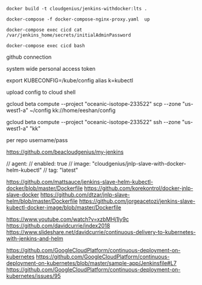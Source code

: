     docker build -t cloudgenius/jenkins-withdocker:lts .

    docker-compose -f docker-compose-nginx-proxy.yaml  up

    docker-compose exec cicd cat /var/jenkins_home/secrets/initialAdminPassword

    docker-compose exec cicd bash

github connection

system wide
personal access token

export KUBECONFIG=/kube/config
alias k=kubectl

upload config to cloud shell

gcloud beta compute --project "oceanic-isotope-233522" scp --zone "us-west1-a" ~/config
kk://home/eeshan/config

gcloud beta compute --project "oceanic-isotope-233522" ssh --zone "us-west1-a" "kk"

per repo
username/pass

https://github.com/beacloudgenius/my-jenkins

// agent:
// enabled: true
// image: "cloudgenius/jnlp-slave-with-docker-helm-kubectl"
// tag: "latest"

https://github.com/mattsauce/jenkins-slave-helm-kubectl-docker/blob/master/Dockerfile
https://github.com/korekontrol/docker-jnlp-slave-docker
https://github.com/dtzar/jnlp-slave-helm/blob/master/Dockerfile
https://github.com/jorgeacetozi/jenkins-slave-kubectl-docker-image/blob/master/Dockerfile

https://www.youtube.com/watch?v=xzbMHj1ly9c
https://github.com/davidcurrie/index2018
https://www.slideshare.net/davidcurrie/continuous-delivery-to-kubernetes-with-jenkins-and-helm

https://github.com/GoogleCloudPlatform/continuous-deployment-on-kubernetes
https://github.com/GoogleCloudPlatform/continuous-deployment-on-kubernetes/blob/master/sample-app/Jenkinsfile#L7
https://github.com/GoogleCloudPlatform/continuous-deployment-on-kubernetes/issues/95

